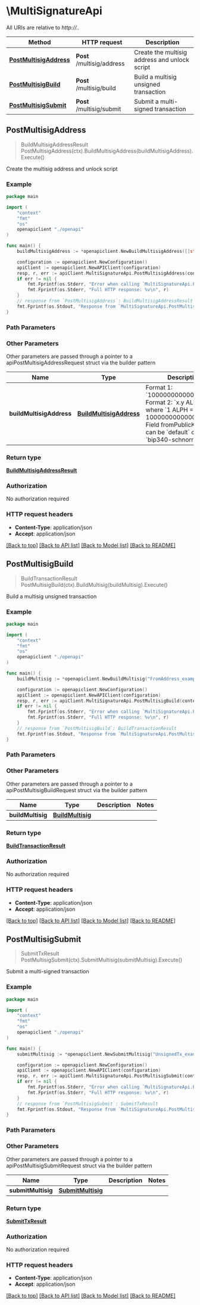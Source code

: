 # \MultiSignatureApi

All URIs are relative to *http://..*

Method | HTTP request | Description
------------- | ------------- | -------------
[**PostMultisigAddress**](MultiSignatureApi.md#PostMultisigAddress) | **Post** /multisig/address | Create the multisig address and unlock script
[**PostMultisigBuild**](MultiSignatureApi.md#PostMultisigBuild) | **Post** /multisig/build | Build a multisig unsigned transaction
[**PostMultisigSubmit**](MultiSignatureApi.md#PostMultisigSubmit) | **Post** /multisig/submit | Submit a multi-signed transaction



## PostMultisigAddress

> BuildMultisigAddressResult PostMultisigAddress(ctx).BuildMultisigAddress(buildMultisigAddress).Execute()

Create the multisig address and unlock script

### Example

```go
package main

import (
    "context"
    "fmt"
    "os"
    openapiclient "./openapi"
)

func main() {
    buildMultisigAddress := *openapiclient.NewBuildMultisigAddress([]string{"Keys_example"}, int32(123)) // BuildMultisigAddress | Format 1: `1000000000000000000`  Format 2: `x.y ALPH`, where `1 ALPH = 1000000000000000000  Field fromPublicKeyType can be  `default` or `bip340-schnorr`

    configuration := openapiclient.NewConfiguration()
    apiClient := openapiclient.NewAPIClient(configuration)
    resp, r, err := apiClient.MultiSignatureApi.PostMultisigAddress(context.Background()).BuildMultisigAddress(buildMultisigAddress).Execute()
    if err != nil {
        fmt.Fprintf(os.Stderr, "Error when calling `MultiSignatureApi.PostMultisigAddress``: %v\n", err)
        fmt.Fprintf(os.Stderr, "Full HTTP response: %v\n", r)
    }
    // response from `PostMultisigAddress`: BuildMultisigAddressResult
    fmt.Fprintf(os.Stdout, "Response from `MultiSignatureApi.PostMultisigAddress`: %v\n", resp)
}
```

### Path Parameters



### Other Parameters

Other parameters are passed through a pointer to a apiPostMultisigAddressRequest struct via the builder pattern


Name | Type | Description  | Notes
------------- | ------------- | ------------- | -------------
 **buildMultisigAddress** | [**BuildMultisigAddress**](BuildMultisigAddress.md) | Format 1: &#x60;1000000000000000000&#x60;  Format 2: &#x60;x.y ALPH&#x60;, where &#x60;1 ALPH &#x3D; 1000000000000000000  Field fromPublicKeyType can be  &#x60;default&#x60; or &#x60;bip340-schnorr&#x60; | 

### Return type

[**BuildMultisigAddressResult**](BuildMultisigAddressResult.md)

### Authorization

No authorization required

### HTTP request headers

- **Content-Type**: application/json
- **Accept**: application/json

[[Back to top]](#) [[Back to API list]](../README.md#documentation-for-api-endpoints)
[[Back to Model list]](../README.md#documentation-for-models)
[[Back to README]](../README.md)


## PostMultisigBuild

> BuildTransactionResult PostMultisigBuild(ctx).BuildMultisig(buildMultisig).Execute()

Build a multisig unsigned transaction

### Example

```go
package main

import (
    "context"
    "fmt"
    "os"
    openapiclient "./openapi"
)

func main() {
    buildMultisig := *openapiclient.NewBuildMultisig("FromAddress_example", []string{"FromPublicKeys_example"}, []openapiclient.Destination{*openapiclient.NewDestination("Address_example", "AttoAlphAmount_example")}) // BuildMultisig | 

    configuration := openapiclient.NewConfiguration()
    apiClient := openapiclient.NewAPIClient(configuration)
    resp, r, err := apiClient.MultiSignatureApi.PostMultisigBuild(context.Background()).BuildMultisig(buildMultisig).Execute()
    if err != nil {
        fmt.Fprintf(os.Stderr, "Error when calling `MultiSignatureApi.PostMultisigBuild``: %v\n", err)
        fmt.Fprintf(os.Stderr, "Full HTTP response: %v\n", r)
    }
    // response from `PostMultisigBuild`: BuildTransactionResult
    fmt.Fprintf(os.Stdout, "Response from `MultiSignatureApi.PostMultisigBuild`: %v\n", resp)
}
```

### Path Parameters



### Other Parameters

Other parameters are passed through a pointer to a apiPostMultisigBuildRequest struct via the builder pattern


Name | Type | Description  | Notes
------------- | ------------- | ------------- | -------------
 **buildMultisig** | [**BuildMultisig**](BuildMultisig.md) |  | 

### Return type

[**BuildTransactionResult**](BuildTransactionResult.md)

### Authorization

No authorization required

### HTTP request headers

- **Content-Type**: application/json
- **Accept**: application/json

[[Back to top]](#) [[Back to API list]](../README.md#documentation-for-api-endpoints)
[[Back to Model list]](../README.md#documentation-for-models)
[[Back to README]](../README.md)


## PostMultisigSubmit

> SubmitTxResult PostMultisigSubmit(ctx).SubmitMultisig(submitMultisig).Execute()

Submit a multi-signed transaction

### Example

```go
package main

import (
    "context"
    "fmt"
    "os"
    openapiclient "./openapi"
)

func main() {
    submitMultisig := *openapiclient.NewSubmitMultisig("UnsignedTx_example", []string{"Signatures_example"}) // SubmitMultisig | 

    configuration := openapiclient.NewConfiguration()
    apiClient := openapiclient.NewAPIClient(configuration)
    resp, r, err := apiClient.MultiSignatureApi.PostMultisigSubmit(context.Background()).SubmitMultisig(submitMultisig).Execute()
    if err != nil {
        fmt.Fprintf(os.Stderr, "Error when calling `MultiSignatureApi.PostMultisigSubmit``: %v\n", err)
        fmt.Fprintf(os.Stderr, "Full HTTP response: %v\n", r)
    }
    // response from `PostMultisigSubmit`: SubmitTxResult
    fmt.Fprintf(os.Stdout, "Response from `MultiSignatureApi.PostMultisigSubmit`: %v\n", resp)
}
```

### Path Parameters



### Other Parameters

Other parameters are passed through a pointer to a apiPostMultisigSubmitRequest struct via the builder pattern


Name | Type | Description  | Notes
------------- | ------------- | ------------- | -------------
 **submitMultisig** | [**SubmitMultisig**](SubmitMultisig.md) |  | 

### Return type

[**SubmitTxResult**](SubmitTxResult.md)

### Authorization

No authorization required

### HTTP request headers

- **Content-Type**: application/json
- **Accept**: application/json

[[Back to top]](#) [[Back to API list]](../README.md#documentation-for-api-endpoints)
[[Back to Model list]](../README.md#documentation-for-models)
[[Back to README]](../README.md)


